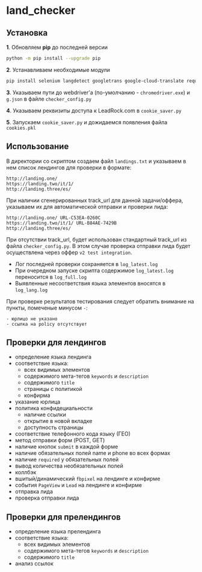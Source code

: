 # land_checker

## Установка
**1**. Обновляем **pip** до последней версии
```bash
python -m pip install --upgrade pip
```
**2**. Устанавливаем необходимые модули
```bash
pip install selenium langdetect googletrans google-cloud-translate requests
```
**3**. Указываем пути до webdriver'а (по-умолчанию - `chromedriver.exe`) и `g.json` в файле `checker_config.py`

**4**. Указываем реквизиты доступа к LeadRock.com в `cookie_saver.py`

**5**. Запускаем `cookie_saver.py` и дожидаемся появления файла `cookies.pkl`

## Использование
В директории со скриптом создаем файл `landings.txt` и указываем в нем список лендингов для проверки в формате:
```
http://landing.one/
https://landing.two/it/1/
http://landing.three/es/
```
При наличии сгенерированных track_url для данной задачи/оффера, указываем их для автоматической отправки и проверки лида:
```
http://landing.one/ URL-C53EA-0260C
https://landing.two/it/1/ URL-B84AE-7429B
http://landing.three/es/
```
При отсутствии track_url, будет использован стандартный track_url из файла `checker_config.py`. В этом случае проверка отправки лида
будет осуществлена через оффер `v2 test integration`.

- Лог последней проверки сохраняется в `log_latest.log`
- При очередном запуске скрипта содержимое `log_latest.log` переносится в `log_full.log`
- Выявленные несоответствия языка элементов вносятся в `log_lang.log`

При проверке результатов тестирования следует обратить внимание на пункты, помеченые минусом ` - `:
```
- юрлицо не указано
- ссылка на policy отсутствует
```

## Проверки для лендингов
- определение языка лендинга
- соответствие языка:
  - всех видимых элементов
  - содержимого мета-тегов `keywords` и `description`
  - содержимого `title`
  - страницы с политикой
  - конфирма
- указание юрлица
- политика конфидециальности
  - наличие ссылки
  - открытие в новой вкладке
  - доступность страницы
- соответствие телефонного кода языку (ГЕО)
- метод отправки форм (POST, GET)
- наличие кнопок `submit` в каждой форме
- наличие обязательных полей name и phone во всех формах
- наличие `required` у обязательных полей
- вывод количества необязательных полей
- коллбэк
- вшитый/динамический `fbpixel` на лендинге и конфирме
- события `PageView` и `Lead` на лендинге и конфирме
- отправка лида
- проверка отправки лида

## Проверки для прелендингов
- определение языка прелендинга
- соответствие языка:
  - всех видимых элементов
  - содержимого мета-тегов `keywords` и `description`
  - содержимого `title`
- анализ ссылок
